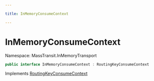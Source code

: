 ```yaml
---

title: InMemoryConsumeContext

---
```


# InMemoryConsumeContext

Namespace: MassTransit.InMemoryTransport

```csharp
public interface InMemoryConsumeContext : RoutingKeyConsumeContext
```

Implements [RoutingKeyConsumeContext](../../masstransit-abstractions/masstransit/routingkeyconsumecontext)
